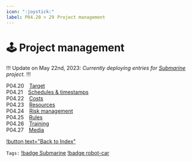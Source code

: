 ```yaml
---
icon: ":joystick:"
label: P04.20 > 29⠀Project management
---
```

# :joystick: Project management

!!!
Update on May 22nd, 2023: *Currently deploying entries for [Submarine](/projects/P04-submarine.md) project.*
!!!


P04.20 ⠀[Target](/projects/P04-submarine/P04-20-29-project-management/P04-20-target.md)\
P04.21 ⠀[Schedules & timestamps](/projects/P04-submarine/P04-20-29-project-management/P04-21-schedules.md)\
P04.22 ⠀[Costs](/projects/P04-submarine/P04-20-29-project-management/P04-22-costs.md)\
P04.23 ⠀[Resources](/projects/P04-submarine/P04-20-29-project-management/P04-23-resources.md)\
P04.24 ⠀[Risk management](/projects/P04-submarine/P04-20-29-project-management/P04-24-risks.md)\
P04.25 ⠀[Rules](/projects/P04-submarine/P04-20-29-project-management/P04-25-rules.md)\
P04.26 ⠀[Training](/projects/P04-submarine/P04-20-29-project-management/P04-26-training.md)\
P04.27 ⠀[Media](/projects/P04-submarine/P04-20-29-project-management/P04-27-media.md)

[!button text="Back to Index"](/projects/P04-submarine/P04-10-19-about-the-project/P04-10-index.md)

`Tags:` [!badge Submarine](/projects/P04-submarine.md) [!badge robot-car]()